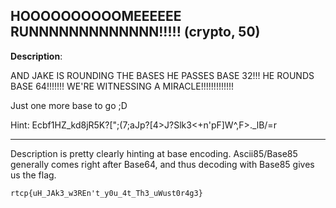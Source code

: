 ## HOOOOOOOOOOMEEEEEE RUNNNNNNNNNNNNN!!!!! (crypto, 50)

**Description**: 

AND JAKE IS ROUNDING THE BASES
HE PASSES BASE 32!!!
HE ROUNDS BASE 64!!!!!!!
WE'RE WITNESSING A MIRACLE!!!!!!!!!!!!!

Just one more base to go ;D

Hint: Ecbf1HZ_kd8jR5K?[";(7;aJp?[4>J?Slk3<+n'pF]W^,F>._lB/=r

---

Description is pretty clearly hinting at base encoding. Ascii85/Base85 generally
comes right after Base64, and thus decoding with Base85 gives us the flag.

`rtcp{uH_JAk3_w3REn't_y0u_4t_Th3_uWust0r4g3}`
